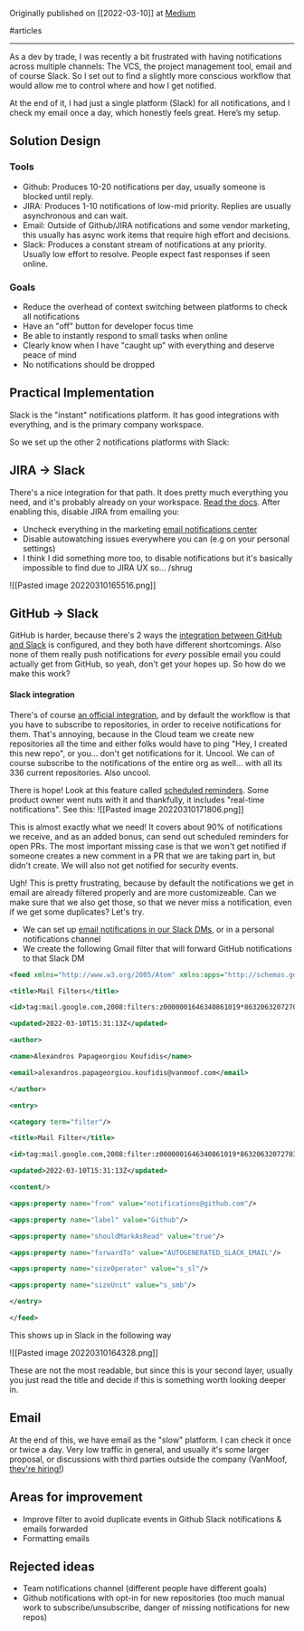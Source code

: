 Originally published on [[2022-03-10]] at  [Medium](https://alkoclick.medium.com/my-dev-notifications-workflow-349d4bcbf90c)

#articles 

---


As a dev by trade, I was recently a bit frustrated with having notifications across multiple channels: The VCS, the project management tool, email and of course Slack. So I set out to find a slightly more conscious workflow that would allow me to control where and how I get notified.

At the end of it, I had just a single platform (Slack) for all notifications, and I check my email once a day, which honestly feels great. Here’s my setup.

## Solution Design

### Tools
* Github: Produces 10-20 notifications per day, usually someone is blocked until reply.
* JIRA: Produces 1-10 notifications of low-mid priority. Replies are usually asynchronous and can wait.
* Email: Outside of Github/JIRA notifications and some vendor marketing, this usually has async work items that require high effort and decisions.
* Slack: Produces a constant stream of notifications at any priority. Usually low effort to resolve. People expect fast responses if seen online. 

### Goals
* Reduce the overhead of context switching between platforms to check all notifications
* Have an "off" button for developer focus time
* Be able to instantly respond to small tasks when online
* Clearly know when I have "caught up" with everything and deserve peace of mind
* No notifications should be dropped

## Practical Implementation

Slack is the "instant" notifications platform. It has good integrations with everything, and is the primary company workspace. 

So we set up the other 2 notifications platforms with Slack:

## JIRA -> Slack
There's a nice integration for that path. It does pretty much everything you need, and it's probably already on your workspace. [Read the docs](https://slack.com/help/articles/218475657-Jira-for-Slack). After enabling this, disable JIRA from emailing you: 
* Uncheck everything in the marketing [email notifications center](https://id.atlassian.com/gateway/api/marketing/email-preferences)
* Disable autowatching issues everywhere you can (e.g on your personal settings)
* I think I did something more too, to disable notifications but it's basically impossible to find due to JIRA UX so... /shrug

![[Pasted image 20220310165516.png]]

## GitHub -> Slack
GitHub is harder, because there's 2 ways the [integration between GitHub and Slack](https://slack.github.com/) is configured, and they both have different shortcomings. Also none of them really push notifications for *every* possible email you could actually get from GitHub, so yeah, don't get your hopes up. So how do we make this work?

#### Slack integration
There's of course [an official integration](https://github.com/integrations/slack), and by default the workflow is that you have to subscribe to repositories, in order to receive notifications for them. That's annoying, because in the Cloud team we create new repositories all the time and either folks would have to ping "Hey, I created this new repo", or you... don't get notifications for it. Uncool. We can of course subscribe to the notifications of the entire org as well... with all its 336 current repositories. Also uncool.

There is hope! Look at this feature called [scheduled reminders](https://github.com/integrations/slack#scheduled-reminders). Some product owner went nuts with it and thankfully, it includes "real-time notifications". See this:
![[Pasted image 20220310171806.png]]

This is almost exactly what we need! It covers about 90% of notifications we receive, and as an added bonus, can send out scheduled reminders for open PRs. The most important missing case is that we won't get notified if someone creates a new comment in a PR that we are taking part in, but didn't create. We will also not get notified for security events.

Ugh! This is pretty frustrating, because by default the notifications we get in email are already filtered properly and are more customizeable. Can we make sure that we also get those, so that we never miss a notification, even if we get some duplicates? Let's try.

* We can set up [email notifications in our Slack DMs](https://slack.com/help/articles/206819278-Send-emails-to-Slack), or in a personal notifications channel
* We create the following Gmail filter that will forward GitHub notifications to that Slack DM
```xml
<feed xmlns="http://www.w3.org/2005/Atom" xmlns:apps="http://schemas.google.com/apps/2006">

<title>Mail Filters</title>

<id>tag:mail.google.com,2008:filters:z0000001646340861019*8632063207270361537</id>

<updated>2022-03-10T15:31:13Z</updated>

<author>

<name>Alexandros Papageorgiou Koufidis</name>

<email>alexandros.papageorgiou.koufidis@vanmoof.com</email>

</author>

<entry>

<category term="filter"/>

<title>Mail Filter</title>

<id>tag:mail.google.com,2008:filter:z0000001646340861019*8632063207270361537</id>

<updated>2022-03-10T15:31:13Z</updated>

<content/>

<apps:property name="from" value="notifications@github.com"/>

<apps:property name="label" value="Github"/>

<apps:property name="shouldMarkAsRead" value="true"/>

<apps:property name="forwardTo" value="AUTOGENERATED_SLACK_EMAIL"/>

<apps:property name="sizeOperator" value="s_sl"/>

<apps:property name="sizeUnit" value="s_smb"/>

</entry>

</feed>
```

This shows up in Slack in the following way

![[Pasted image 20220310164328.png]]

These are not the most readable, but since this is your second layer, usually you just read the title and decide if this is something worth looking deeper in. 

## Email
At the end of this, we have email as the "slow" platform. I can check it once or twice a day. Very low traffic in general, and usually it's some larger proposal, or discussions with third parties outside the company (VanMoof, [they're hiring!](https://www.vanmoof.com/careers))

## Areas for improvement
* Improve filter to avoid duplicate events in Github Slack notifications & emails forwarded
* Formatting emails

## Rejected ideas
* Team notifications channel (different people have different goals)
* Github notifications with opt-in for new repositories (too much manual work to subscribe/unsubscribe, danger of missing notifications for new repos)